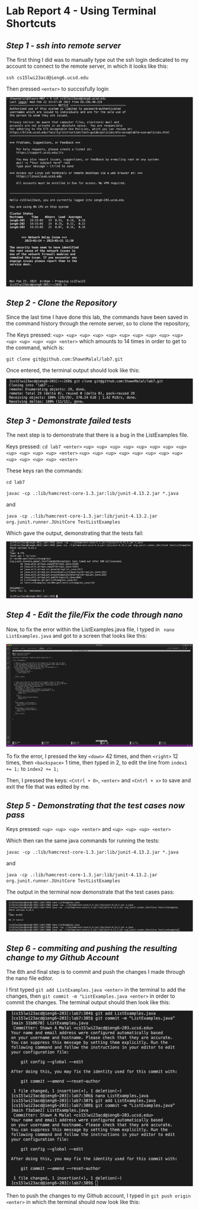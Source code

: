 # **Lab Report 4 - Using Terminal Shortcuts**

## *Step 1 - ssh into remote server* 

The first thing I did was to manually type out the ssh login dedicated to my account to connect to the remote server, in which it looks like this: 

```
ssh cs15lwi23acd@ieng6.ucsd.edu
```
Then pressed `<enter>` to succssfully login 

![Image](https://raw.githubusercontent.com/ShawnMalal/cse15l-lab-reports/main/Screenshot%202023-02-27%20at%206.41.22%20PM.png)

## *Step 2 - Clone the Repository*
Since the last time I have done this lab, the commands have been saved in the command history through the remote server, so to clone the repository,

The Keys pressed: `<up> <up> <up> <up> <up> <up> <up> <up> <up> <up> <up> <up> <up> <up> <enter>` which amounts to 14 times in order to get to the command, which is: 

```
git clone git@github.com:ShawnMalal/lab7.git
```
Once entered, the terminal output should look like this: 

![Image](https://raw.githubusercontent.com/ShawnMalal/cse15l-lab-reports/main/Screenshot%202023-02-27%20at%206.47.40%20PM.png)

## *Step 3 - Demonstrate failed tests*
The next step is to demonstrate that there is a bug in the ListExamples file. 

Keys pressed: `cd lab7 <enter>` `<up> <up> <up> <up> <up> <up> <up> <up> <up> <up> <up> <up> <enter>` `<up> <up> <up> <up> <up> <up> <up> <up> <up> <up> <up> <up> <enter>` 

These keys ran the commands: 

```
cd lab7
```

```
javac -cp .:lib/hamcrest-core-1.3.jar:lib/junit-4.13.2.jar *.java
```
and 
```
java -cp .:lib/hamcrest-core-1.3.jar:lib/junit-4.13.2.jar org.junit.runner.JUnitCore TestListExamples
```

Which gave the output, demonstrating that the tests fail: 

![Image](https://raw.githubusercontent.com/ShawnMalal/cse15l-lab-reports/main/Screenshot%202023-02-27%20at%208.37.33%20PM.png)

## *Step 4 - Edit the file/Fix the code through nano*
Now, to fix the error within the ListExamples.java file, I typed in ``` nano ListExamples.java``` and got to a screen that looks like this: 

![Image](https://raw.githubusercontent.com/ShawnMalal/cse15l-lab-reports/main/Screenshot%202023-02-27%20at%208.13.03%20PM.png)

To fix the error, I pressed the key `<down>` 42 times, and then `<right>` 12 times, then `<backspace>` 1 time, then typed in 2, to edit the line from ```index1 += 1;``` to ```index2 += 1;```

Then, I pressed the keys: `<Cntrl + O>`, `<enter>` and `<Cntrl + x>` to save and exit the file that was edited by me. 

## *Step 5 - Demonstrating that the test cases now pass*

Keys pressed: ```<up> <up> <up> <enter>``` and ```<up> <up> <up> <enter>```

Which then ran the same java commands for running the tests: 

```
javac -cp .:lib/hamcrest-core-1.3.jar:lib/junit-4.13.2.jar *.java
```
and 
```
java -cp .:lib/hamcrest-core-1.3.jar:lib/junit-4.13.2.jar org.junit.runner.JUnitCore TestListExamples
```
The output in the terminal now demonstrate that the test cases pass: 

![Image](https://raw.githubusercontent.com/ShawnMalal/cse15l-lab-reports/main/Screenshot%202023-02-27%20at%208.42.06%20PM.png)

## *Step 6 - commiting and pushing the resulting change to my Github Account* 
The 6th and final step is to commit and push the changes I made through the nano file editor. 

I first typed ```git add ListExamples.java <enter>``` in the terminal to add the changes, then ```git commit -m "ListExamples.java <enter>``` in order to commit the changes. The terminal output should then look like this: 

![Image](https://raw.githubusercontent.com/ShawnMalal/cse15l-lab-reports/main/Screenshot%202023-02-27%20at%208.49.14%20PM.png)

Then to push the changes to my Github account, I typed in ```git push origin <enter>``` in which the terminal should now look like this: 


